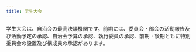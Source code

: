 ```yaml
---
title: 学生大会
---
```

学生大会は、自治会の最高決議機関です。前期には、委員会・部会の活動報告及び活動予定の承認、自治会予算の承認、執行委員の承認、前期・後期ともに特別委員会の設置及び構成員の承認があります。